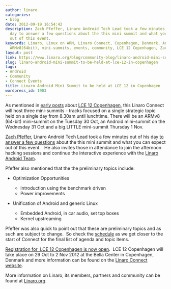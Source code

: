 ```yaml
---
author: linaro
categories:
- blog
date: 2012-09-19 16:54:42
description: Zach Pfeffer, Linaro Android Tech Lead took a few minutes out of his
  day to answer a few questions about the this mini summit and what you can expect
  out of this event.
keywords: Linaro, Linux on ARM, Linaro Connect, Copenhagen, Denmark, Android, big.LITTLE,
  ARMv8(64bit), mini-summits, events, community, LCE 12 Copenhagen, Zach Pfeffer
layout: post
link: https://www.linaro.org/blog/community-blog/linaro-android-mini-summit-to-be-held-at-lce-12-in-copenhagen/
slug: linaro-android-mini-summit-to-be-held-at-lce-12-in-copenhagen
tags:
- Android
- Community
- Connect Events
title: Linaro Android Mini Summit to be held at LCE 12 in Copenhagen
wordpress_id: 1903
---
```


As mentioned in [early posts](http://www.linaro.org/linaro-blog/2012/09/12/linaro-android-armv864bit-and-big-little-mini-summits-to-be-held-at-lce-12-copenhagen/) about [LCE 12 Copenhagen](http://connect.linaro.org/resources/), this Linaro Connect will host three mini-summits - tracks focused on a single strategic topic held on a single day from 8.30am until lunchtime. There will be an ARMv8 (64-bit) mini-summit on the Tuesday 30 Oct, an Android mini-summit on the Wednesday 31 Oct and a big.LITTLE mini-summit Thursday 1 Nov.


[Zach Pfeffer](http://www.linaro.org/linux-on-arm/meet-the-team/zach-pfeffer/), Linaro Android Tech Lead took a few minutes out of his day [to answer a few questions](http://http://youtu.be/mN3XqjlA-4k) about the this mini summit and what you can expect out of this event.   He also invites those in attendance to join the afternoon hacking sessions and continue the interactive experience with the [Linaro Android Team](https://wiki.linaro.org/Platform/Android).

Pfeffer also mentioned that the the preliminary topics include:

  * Optimization Opportunities
    * Introduction using the benchmark driven
    * Power improvements

  * Unification of Android and generic Linux
    * Embedded Android, in car audio, set top boxes
    * Kernel upstreaming


Pfeffer was also quick to point out that these are preliminary topics and as such are subject to change.  So check the [schedule](http://connect.linaro.org/resources/#schedule) as we get closer to the start of Connect for the final list of agenda and topic items.

[Registration for  LCE 12 Copenhagen is now open](http://connect.linaro.org/wp-login.php?redirect_to=/register-connect/).  LCE 12 Copenhagen will take place on 29 Oct to 2 Nov 2012 at the Bella Center in Copenhagen, Denmark and more information can be found on the [Linaro Connect website](http://connect.linaro.org/resources/).

More information on Linaro, its members, partners and community can be found at [Linaro.org](http://www.linaro.org/).